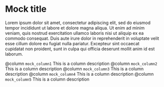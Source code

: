 # Mock title 
Lorem ipsum dolor sit amet, consectetur adipiscing elit, sed do eiusmod tempor incididunt ut labore et dolore magna aliqua. Ut enim ad minim veniam, quis nostrud exercitation ullamco laboris nisi ut aliquip ex ea commodo consequat. Duis aute irure dolor in reprehenderit in voluptate velit esse cillum dolore eu fugiat nulla pariatur. Excepteur sint occaecat cupidatat non proident, sunt in culpa qui officia deserunt mollit anim id est laborum.

@column `mock_column1` This is a column description
@column `mock_column2` This is a column description
@column `mock_column3` This is a column description
@column `mock_column4` This is a column description
@column `mock_column5` This is a column description
